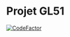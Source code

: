 # Projet GL51
[![CodeFactor](https://www.codefactor.io/repository/github/zilinguo/gl51_td4/badge/moviecontroller)](https://www.codefactor.io/repository/github/zilinguo/gl51_td4/overview/moviecontroller)